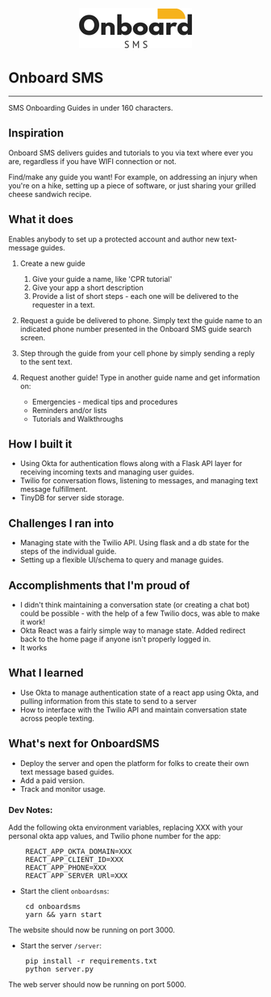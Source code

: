 <p align="center">
  <img src="./img/onboard_trans.png"/>
</p>

# Onboard SMS
---
SMS Onboarding Guides in under 160 characters.

## Inspiration
Onboard SMS delivers guides and tutorials to you via text where ever you are,
regardless if you have WIFI connection or not.

Find/make any guide you want! For example, on addressing an injury when you're on a hike, setting up a piece of software, or just sharing your grilled cheese sandwich recipe.

## What it does
Enables anybody to set up a protected account and author new text-message guides.
1. Create a new guide
   1. Give your guide a name, like 'CPR tutorial'
   2. Give your app a short description
   3. Provide a list of short steps - each one will be delivered to the requester in a text.

2. Request a guide be delivered to phone. Simply text the guide name to an indicated phone number presented in the Onboard SMS guide search screen.

3. Step through the guide from your cell phone by simply sending a reply to the sent text.

4. Request another guide! Type in another guide name and get information on:
    * Emergencies - medical tips and procedures
    * Reminders and/or lists
    * Tutorials and Walkthroughs

## How I built it
* Using Okta for authentication flows along with a Flask API layer for receiving incoming texts and managing user guides. 
* Twilio for conversation flows, listening to messages, and managing text message fulfillment.
* TinyDB for server side storage.

## Challenges I ran into
* Managing state with the Twilio API. Using flask and a db state for the steps of the individual guide.
* Setting up a flexible UI/schema to query and manage guides.

## Accomplishments that I'm proud of
* I didn't think maintaining a conversation state (or creating a chat bot) could be possible - with the help of a few Twilio docs, was able to make it work!
* Okta React was a fairly simple way to manage state. Added redirect back to the home page if anyone isn't properly logged in. 
* It works

## What I learned
* Use Okta to manage authentication state of a react app using Okta, and pulling information from this state to send to a server
* How to interface with the Twilio API and maintain conversation state across people texting.

## What's next for OnboardSMS
* Deploy the server and open the platform for folks to create their own text message based guides.
* Add a paid version.
* Track and monitor usage.

### Dev Notes:
Add the following okta environment variables, replacing XXX with your personal okta app values, and Twilio phone number for the app:

<pre>
    REACT_APP_OKTA_DOMAIN=XXX
    REACT_APP_CLIENT_ID=XXX
    REACT_APP_PHONE=XXX
    REACT_APP_SERVER_URl=XXX
</pre>

* Start the client `onboardsms`:
<pre>
    cd onboardsms
    yarn && yarn start
</pre>
The website should now be running on port 3000.

* Start the server `/server`:
<pre>
    pip install -r requirements.txt
    python server.py
</pre>
The web server should now be running on port 5000.
